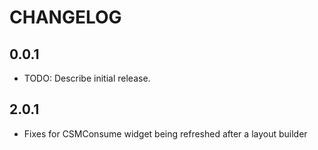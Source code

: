 # CHANGELOG

## 0.0.1

* TODO: Describe initial release.

## 2.0.1

* Fixes for CSMConsume widget being refreshed after a layout builder
